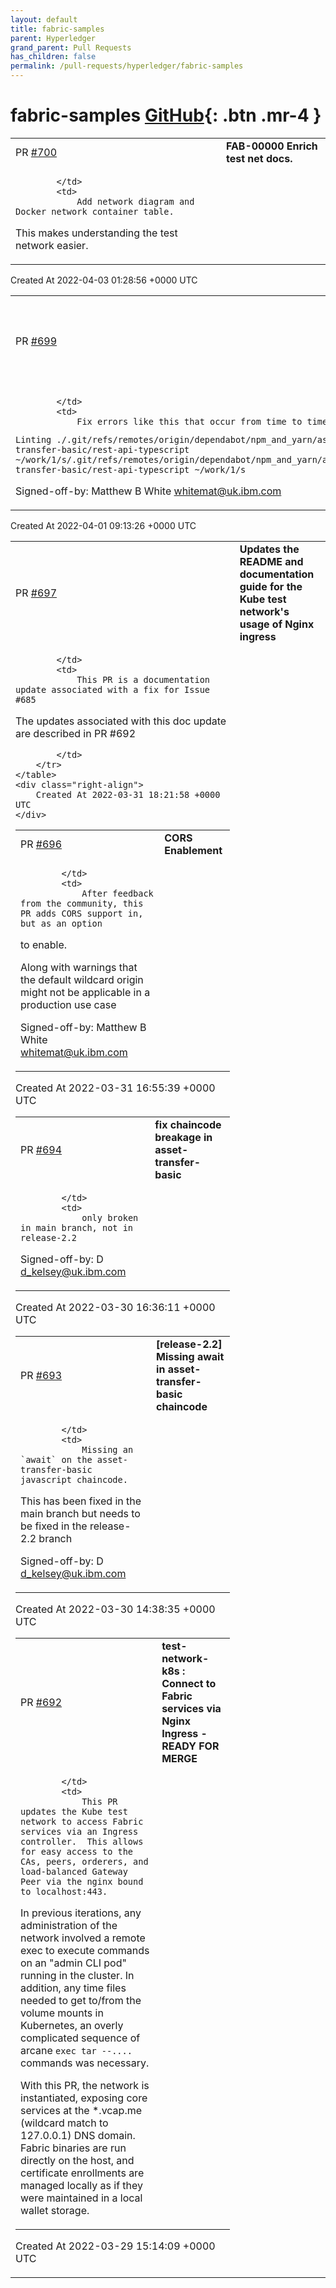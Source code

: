```yaml
---
layout: default
title: fabric-samples
parent: Hyperledger
grand_parent: Pull Requests
has_children: false
permalink: /pull-requests/hyperledger/fabric-samples
---
```


# fabric-samples <span class="fs-3 right-align">[GitHub](https://github.com/hyperledger/fabric-samples){: .btn .mr-4 }</span>


<div>
    <table>
        <tr>
            <td>
                PR <a href="https://github.com/hyperledger/fabric-samples/pull/700" class=".btn">#700</a>
            </td>
            <td>
                <b>
                    FAB-00000 Enrich test net docs.
                </b>
            </td>
        </tr>
        <tr>
            <td>
                
            </td>
            <td>
                Add network diagram and Docker network container table.

This makes understanding the test network easier.
            </td>
        </tr>
    </table>
    <div class="right-align">
        Created At 2022-04-03 01:28:56 +0000 UTC
    </div>
</div>

<div>
    <table>
        <tr>
            <td>
                PR <a href="https://github.com/hyperledger/fabric-samples/pull/699" class=".btn">#699</a>
            </td>
            <td>
                <b>
                    Fix Linting: Add in a `-not -path` option to find 
                </b>
            </td>
        </tr>
        <tr>
            <td>
                
            </td>
            <td>
                Fix errors like this that occur from time to time..
```
Linting ./.git/refs/remotes/origin/dependabot/npm_and_yarn/asset-transfer-basic/rest-api-typescript
~/work/1/s/.git/refs/remotes/origin/dependabot/npm_and_yarn/asset-transfer-basic/rest-api-typescript ~/work/1/s
```




Signed-off-by: Matthew B White <whitemat@uk.ibm.com>
            </td>
        </tr>
    </table>
    <div class="right-align">
        Created At 2022-04-01 09:13:26 +0000 UTC
    </div>
</div>

<div>
    <table>
        <tr>
            <td>
                PR <a href="https://github.com/hyperledger/fabric-samples/pull/697" class=".btn">#697</a>
            </td>
            <td>
                <b>
                    Updates the README and documentation guide for the Kube test network's usage of Nginx ingress
                </b>
            </td>
        </tr>
        <tr>
            <td>
                
            </td>
            <td>
                This PR is a documentation update associated with a fix for Issue #685 

The updates associated with this doc update are described in PR #692 

            </td>
        </tr>
    </table>
    <div class="right-align">
        Created At 2022-03-31 18:21:58 +0000 UTC
    </div>
</div>

<div>
    <table>
        <tr>
            <td>
                PR <a href="https://github.com/hyperledger/fabric-samples/pull/696" class=".btn">#696</a>
            </td>
            <td>
                <b>
                    CORS Enablement
                </b>
            </td>
        </tr>
        <tr>
            <td>
                
            </td>
            <td>
                After feedback from the community, this PR adds CORS support in, but as an option
to enable.

Along with warnings that the default wildcard origin might not be applicable
in a production use case

Signed-off-by: Matthew B White <whitemat@uk.ibm.com>
            </td>
        </tr>
    </table>
    <div class="right-align">
        Created At 2022-03-31 16:55:39 +0000 UTC
    </div>
</div>

<div>
    <table>
        <tr>
            <td>
                PR <a href="https://github.com/hyperledger/fabric-samples/pull/694" class=".btn">#694</a>
            </td>
            <td>
                <b>
                    fix chaincode breakage in asset-transfer-basic
                </b>
            </td>
        </tr>
        <tr>
            <td>
                
            </td>
            <td>
                only broken in main branch, not in release-2.2

Signed-off-by: D <d_kelsey@uk.ibm.com>
            </td>
        </tr>
    </table>
    <div class="right-align">
        Created At 2022-03-30 16:36:11 +0000 UTC
    </div>
</div>

<div>
    <table>
        <tr>
            <td>
                PR <a href="https://github.com/hyperledger/fabric-samples/pull/693" class=".btn">#693</a>
            </td>
            <td>
                <b>
                    [release-2.2] Missing await in asset-transfer-basic chaincode
                </b>
            </td>
        </tr>
        <tr>
            <td>
                
            </td>
            <td>
                Missing an `await` on the asset-transfer-basic javascript chaincode.

This has been fixed in the main branch but needs to be fixed in the
release-2.2 branch

Signed-off-by: D <d_kelsey@uk.ibm.com>
            </td>
        </tr>
    </table>
    <div class="right-align">
        Created At 2022-03-30 14:38:35 +0000 UTC
    </div>
</div>

<div>
    <table>
        <tr>
            <td>
                PR <a href="https://github.com/hyperledger/fabric-samples/pull/692" class=".btn">#692</a>
            </td>
            <td>
                <b>
                    test-network-k8s : Connect to Fabric services via Nginx Ingress - READY FOR MERGE
                </b>
            </td>
        </tr>
        <tr>
            <td>
                
            </td>
            <td>
                This PR updates the Kube test network to access Fabric services via an Ingress controller.  This allows for easy access to the CAs, peers, orderers, and load-balanced Gateway Peer via the nginx bound to localhost:443.

In previous iterations, any administration of the network involved a remote exec to execute commands on an "admin CLI pod" running in the cluster.  In addition, any time files needed to get to/from the volume mounts in Kubernetes, an overly complicated sequence of arcane `exec tar --.... ` commands was necessary.

With this PR, the network is instantiated, exposing core services at the *.vcap.me (wildcard match to 127.0.0.1) DNS domain.  Fabric binaries are run directly on the host, and certificate enrollments are managed locally as if they were maintained in a local wallet storage.
            </td>
        </tr>
    </table>
    <div class="right-align">
        Created At 2022-03-29 15:14:09 +0000 UTC
    </div>
</div>

